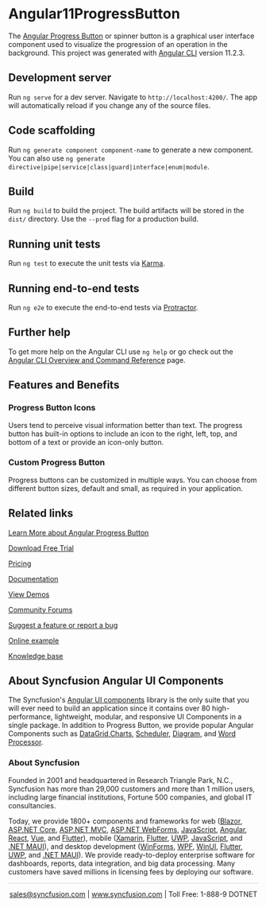 # Angular11ProgressButton

The [Angular Progress Button](https://www.syncfusion.com/angular-components/angular-progress-button?utm_source=github&utm_medium=listing&utm_campaign=angular-progress-button-github-samples) or spinner button is a graphical user interface component used to visualize the progression of an operation in the background. This project was generated with [Angular CLI](https://github.com/angular/angular-cli) version 11.2.3.

## Development server

Run `ng serve` for a dev server. Navigate to `http://localhost:4200/`. The app will automatically reload if you change any of the source files.

## Code scaffolding

Run `ng generate component component-name` to generate a new component. You can also use `ng generate directive|pipe|service|class|guard|interface|enum|module`.

## Build

Run `ng build` to build the project. The build artifacts will be stored in the `dist/` directory. Use the `--prod` flag for a production build.

## Running unit tests

Run `ng test` to execute the unit tests via [Karma](https://karma-runner.github.io).

## Running end-to-end tests

Run `ng e2e` to execute the end-to-end tests via [Protractor](http://www.protractortest.org/).

## Further help

To get more help on the Angular CLI use `ng help` or go check out the [Angular CLI Overview and Command Reference](https://angular.io/cli) page.


## Features and Benefits

### Progress Button Icons

Users tend to perceive visual information better than text. The progress button has built-in options to include an icon to the right, left, top, and bottom of a text or provide an icon-only button.

### Custom Progress Button

Progress buttons can be customized in multiple ways. You can choose from different button sizes, default and small, as required in your application.

## Related links

[Learn More about Angular Progress Button](https://www.syncfusion.com/angular-components/angular-progress-button?utm_source=github&utm_medium=listing&utm_campaign=angular-progress-button-github-samples)

[Download Free Trial](https://www.syncfusion.com/downloads/angular?utm_source=github&utm_medium=listing&utm_campaign=angular-progress-button-github-samples)

[Pricing](https://www.syncfusion.com/sales/teamlicense?utm_source=github&utm_medium=listing&utm_campaign=angular-progress-button-github-samples)

[Documentation](https://angular.syncfusion.com/documentation/progress-button/getting-started?utm_source=github&utm_medium=listing&utm_campaign=angular-progress-button-github-samples)

[View Demos](https://github.com/SyncfusionExamples/ej2-angular-11-progress-button?utm_source=github&utm_medium=listing&utm_campaign=angular-progress-button-github-samples)

[Community Forums](https://www.syncfusion.com/forums/angular-js2?utm_source=github&utm_medium=listing&utm_campaign=angular-progress-button-github-samples)

[Suggest a feature or report a bug](https://www.syncfusion.com/feedback/angular?utm_source=github&utm_medium=listing&utm_campaign=angular-progress-button-github-samples)

[Online example](https://ej2.syncfusion.com/angular/demos/#/bootstrap5/button/progress-button?utm_source=github&utm_medium=listing&utm_campaign=angular-progress-button-github-samples)

[Knowledge base](https://support.syncfusion.com/kb/article/11007/how-to-get-started-easily-with-syncfusion-angular-11-progress-button?utm_source=github&utm_medium=listing&utm_campaign=angular-progress-button-github-samples)

## About Syncfusion Angular UI Components
The Syncfusion's [Angular UI components](https://www.syncfusion.com/angular-components?utm_source=github&utm_medium=listing&utm_campaign=angular-progress-button-github-samples) library is the only suite that you will ever need to build an application since it contains over 80 high-performance, lightweight, modular, and responsive UI Components in a single package. In addition to Progress Button, we provide popular Angular Components such as [DataGrid](https://www.syncfusion.com/angular-components/angular-grid?utm_source=github&utm_medium=listing&utm_campaign=angular-progress-button-github-samples),[Charts](https://www.syncfusion.com/angular-components/angular-charts?utm_source=github&utm_medium=listing&utm_campaign=angular-progress-button-github-samples), [Scheduler](https://www.syncfusion.com/angular-components/angular-scheduler?utm_source=github&utm_medium=listing&utm_campaign=angular-progress-button-github-samples), [Diagram](https://www.syncfusion.com/angular-components/angular-diagram?utm_source=github&utm_medium=listing&utm_campaign=angular-progress-button-github-samples), and [Word Processor](https://www.syncfusion.com/angular-components/angular-word-processor?utm_source=github&utm_medium=listing&utm_campaign=angular-progress-button-github-samples).

### About Syncfusion

Founded in 2001 and headquartered in Research Triangle Park, N.C., Syncfusion has more than 29,000 customers and more than 1 million users, including large financial institutions, Fortune 500 companies, and global IT consultancies.

Today, we provide 1800+ components and frameworks for web ([Blazor](https://www.syncfusion.com/blazor-components?utm_source=github&utm_medium=listing&utm_campaign=angular-progress-button-github-samples), [ASP.NET Core](https://www.syncfusion.com/aspnet-core-ui-controls?utm_source=github&utm_medium=listing&utm_campaign=angular-progress-button-github-samples), [ASP.NET MVC](https://www.syncfusion.com/aspnet-mvc-ui-controls?utm_source=github&utm_medium=listing&utm_campaign=angular-progress-button-github-samples), [ASP.NET WebForms](https://www.syncfusion.com/jquery/aspnet-webforms-ui-controls?utm_source=github&utm_medium=listing&utm_campaign=angular-progress-button-github-samples), [JavaScript](https://www.syncfusion.com/javascript-ui-controls?utm_source=github&utm_medium=listing&utm_campaign=angular-progress-button-github-samples), [Angular](https://www.syncfusion.com/angular-components?utm_source=github&utm_medium=listing&utm_campaign=angular-progress-button-github-samples), [React](https://www.syncfusion.com/react-components?utm_source=github&utm_medium=listing&utm_campaign=angular-progress-button-github-samples), [Vue](https://www.syncfusion.com/vue-components?utm_source=github&utm_medium=listing&utm_campaign=angular-progress-button-github-samples), and [Flutter](https://www.syncfusion.com/flutter-widgets?utm_source=github&utm_medium=listing&utm_campaign=angular-progress-button-github-samples)), mobile ([Xamarin](https://www.syncfusion.com/xamarin-ui-controls?utm_source=github&utm_medium=listing&utm_campaign=angular-progress-button-github-samples), [Flutter](https://www.syncfusion.com/flutter-widgets?utm_source=github&utm_medium=listing&utm_campaign=angular-progress-button-github-samples), [UWP](https://www.syncfusion.com/uwp-ui-controls?utm_source=github&utm_medium=listing&utm_campaign=angular-progress-button-github-samples), [JavaScript](https://www.syncfusion.com/javascript-ui-controls?utm_source=github&utm_medium=listing&utm_campaign=angular-progress-button-github-samples), and [.NET MAUI](https://www.syncfusion.com/maui-controls?utm_source=github&utm_medium=listing&utm_campaign=angular-progress-button-github-samples)), and desktop development ([WinForms](https://www.syncfusion.com/winforms-ui-controls?utm_source=github&utm_medium=listing&utm_campaign=angular-progress-button-github-samples), [WPF](https://www.syncfusion.com/wpf-controls?utm_source=github&utm_medium=listing&utm_campaign=angular-progress-button-github-samples), [WinUI](https://www.syncfusion.com/winui-controls?utm_source=github&utm_medium=listing&utm_campaign=angular-progress-button-github-samples), [Flutter](https://www.syncfusion.com/flutter-widgets?utm_source=github&utm_medium=listing&utm_campaign=angular-progress-button-github-samples), [UWP](https://www.syncfusion.com/uwp-ui-controls?utm_source=github&utm_medium=listing&utm_campaign=angular-progress-button-github-samples), and [.NET MAUI](https://www.syncfusion.com/maui-controls?utm_source=github&utm_medium=listing&utm_campaign=angular-progress-button-github-samples)). We provide ready-to-deploy enterprise software for dashboards, reports, data integration, and big data processing. Many customers have saved millions in licensing fees by deploying our software.

<hr style="height:0.3px;border:none;color:lightgrey;background-color:lightgrey;" />

<p align="center">
<a href="mailto:sales@syncfusion.com?Subject=Syncfusion Angular Progress Button - GitHub" target="_top">sales@syncfusion.com</a> | <a href="https://www.syncfusion.com?utm_source=github&utm_medium=listing&utm_campaign=angular-progress-button-github-samples">www.syncfusion.com</a> | Toll Free: 1-888-9 DOTNET <br>
</p>